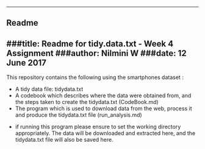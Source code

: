 -------
## Readme
###title: Readme for tidy.data.txt - Week 4 Assignment
###author: Nilmini W
###date: 12 June 2017
-------


This repository contains the following using the smartphones dataset :
* A tidy data file: tidydata.txt
* A codebook which describes where the data were obtained from, and the steps taken to create the tidydata.txt (CodeBook.md)
* The program which is used to download data from the web, process it and produce the tidydata.txt file (run_analysis.md)
+ if running this program please ensure to set the working directory appropriately. The data will be downloaded and extracted here, and the tidydata.txt file will also be saved here.